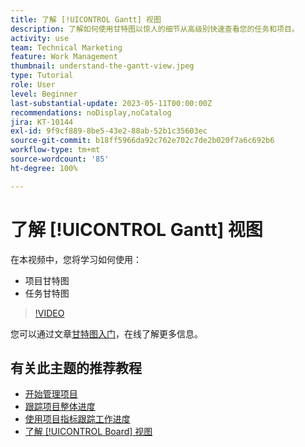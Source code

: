 ```yaml
---
title: 了解 [!UICONTROL Gantt] 视图
description: 了解如何使用甘特图以惊人的细节从高级别快速查看您的任务和项目。
activity: use
team: Technical Marketing
feature: Work Management
thumbnail: understand-the-gantt-view.jpeg
type: Tutorial
role: User
level: Beginner
last-substantial-update: 2023-05-11T00:00:00Z
recommendations: noDisplay,noCatalog
jira: KT-10144
exl-id: 9f9cf889-8be5-43e2-88ab-52b1c35603ec
source-git-commit: b18ff5966da92c762e702c7de2b020f7a6c692b6
workflow-type: tm+mt
source-wordcount: '85'
ht-degree: 100%

---
```


# 了解 [!UICONTROL Gantt] 视图

在本视频中，您将学习如何使用：

* 项目甘特图
* 任务甘特图

>[!VIDEO](https://video.tv.adobe.com/v/3419304/?quality=12&learn=on)

您可以通过文章[甘特图入门](https://experienceleague.adobe.com/docs/workfront/using/manage-work/the-gantt-chart/gantt-chart-overview/get-started-with-gantt.html?lang=zh-Hans)，在线了解更多信息。

## 有关此主题的推荐教程

* [开始管理项目](/help/manage-work/projects/getting-started-manage-a-project.md)
* [跟踪项目整体进度](/help/manage-work/projects/track-overall-project-progress.md)
* [使用项目指标跟踪工作进度](/help/manage-work/projects/track-work-progress-with-project-metrics.md)
* [了解 [!UICONTROL Board] 视图](/help/manage-work/projects/understand-the-board-view.md)
